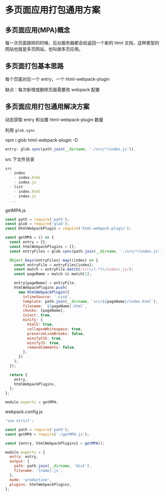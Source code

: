 # 多页面应用打包通用方案

## 多页面应用(MPA)概念

每一次页面跳转的时候，后台服务器都会给返回⼀个新的 html 文档，这种类型的网站也就是多⻚网站，也叫做多页应用。

## 多页面打包基本思路

每个页面对应一个 entry，一个 html-webpack-plugin

缺点：每次新增或删除⻚面需要改 webpack 配置

## 多页面应用打包通用解决方案

动态获取 entry 和设置 html-webpack-plugin 数量

利用 `glob.sync`

npm i glob html-webpack-plugin -D

```js
entry: glob.sync(path.join(__dirname, './src/*/index.js')),
```

src 下文件目录

```js
src
  - index
    - index.html
    - index.js
  - list
    - index.html
    - index.js
  ...
```

getMPA.js

```js
const path = require('path');
const glob = require('glob');
const HtmlWebpackPlugin = require('html-webpack-plugin');

const getMPA = () => {
  const entry = {};
  const htmlWebpackPlugins = [];
  const entryFiles = glob.sync(path.join(__dirname, './src/*/index.js'));

  Object.keys(entryFiles).map((index) => {
    const entryFile = entryFiles[index];
    const match = entryFile.match(/src\/(.*)\/index\.js/);
    const pageName = match && match[1];

    entry[pageName] = entryFile;
    htmlWebpackPlugins.push(
      new HtmlWebpackPlugin({
        inlineSource: '.css$',
        template: path.join(__dirname, `src/${pageName}/index.html`),
        filename: `${pageName}.html`,
        chunks: [pageName],
        inject: true,
        minify: {
          html5: true,
          collapseWhitespace: true,
          preserveLineBreaks: false,
          minifyCSS: true,
          minifyJS: true,
          removeComments: false,
        },
      })
    );
  });

  return {
    entry,
    htmlWebpackPlugins,
  };
};

module.exports = getMPA;
```

webpack.config.js

```js
'use strict';

const path = require('path');
const getMPA = require('./getMPA.js');

const {entry, htmlWebpackPlugins} = getMPA();

module.exports = {
  entry: entry,
  output: {
    path: path.join(__dirname, 'dist'),
    filename: '[name].js',
  },
  mode: 'production',
  plugins: htmlWebpackPlugins,
};
```
